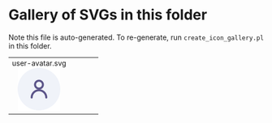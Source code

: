 # Gallery of SVGs in this folder
Note this file is auto-generated. To re-generate, run `create_icon_gallery.pl` in this folder.

| | | | | |
|:---:|:---:|:---:|:---:|:---:|
|user-avatar.svg<br />![user-avatar](user-avatar.svg)|
